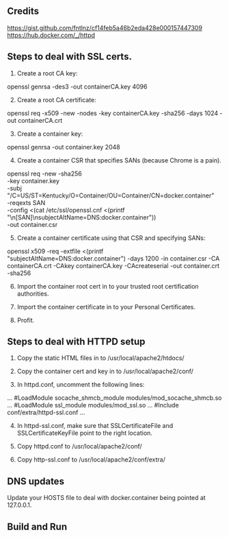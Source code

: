 ## Credits
https://gist.github.com/fntlnz/cf14feb5a46b2eda428e000157447309
https://hub.docker.com/_/httpd

## Steps to deal with SSL certs.

1. Create a root CA key:

openssl genrsa -des3 -out containerCA.key 4096 

2. Create a root CA certificate:

openssl req -x509 -new -nodes -key containerCA.key -sha256 -days 1024 -out containerCA.crt

3. Create a container key:

openssl genrsa -out container.key 2048

4. Create a container CSR that specifies SANs (because Chrome is a pain).

openssl req -new -sha256 \
    -key container.key \
    -subj "/C=US/ST=Kentucky/O=Container/OU=Container/CN=docker.container" \
    -reqexts SAN \
    -config <(cat /etc/ssl/openssl.cnf <(printf "\n[SAN]\nsubjectAltName=DNS:docker.container")) \
    -out container.csr

5. Create a container certificate using that CSR and specifying SANs:

openssl x509 -req -extfile <(printf "subjectAltName=DNS:docker.container") -days 1200 -in container.csr -CA containerCA.crt -CAkey containerCA.key -CAcreateserial -out container.crt -sha256

6. Import the container root cert in to your trusted root certification authorities.

7. Import the container certificate in to your Personal Certificates.

8. Profit.

## Steps to deal with HTTPD setup

1. Copy the static HTML files in to /usr/local/apache2/htdocs/

2. Copy the container cert and key in to /usr/local/apache2/conf/

3. In httpd.conf, uncomment the following lines:

...
#LoadModule socache_shmcb_module modules/mod_socache_shmcb.so
...
#LoadModule ssl_module modules/mod_ssl.so
...
#Include conf/extra/httpd-ssl.conf
...

4. In httpd-ssl.conf, make sure that SSLCertificateFile and SSLCertificateKeyFile point to the right location.

5. Copy httpd.conf to /usr/local/apache2/conf/

6. Copy http-ssl.conf to /usr/local/apache2/conf/extra/

## DNS updates

Update your HOSTS file to deal with docker.container being pointed at 127.0.0.1.

## Build and Run

